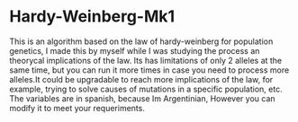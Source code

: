 # Hardy-Weinberg-Mk1
This is an algorithm based on the law of hardy-weinberg for population genetics, I made this by myself while I was studying the process an theorycal implications of the law. Its has limitations of only  2 alleles at the same time, but you can run it more times in case you need to process more alleles.It could be upgradable to reach more implications of the law, for example, trying to solve causes of mutations in a specific population, etc.
The variables are in spanish, because Im Argentinian, However you can modify it to meet your requeriments.
